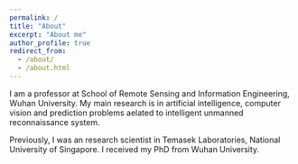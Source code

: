 ```yaml
---
permalink: /
title: "About"
excerpt: "About me"
author_profile: true
redirect_from: 
  - /about/
  - /about.html
---
```


I am a professor at School of Remote Sensing and Information Engineering, Wuhan University. My main research is in artificial intelligence, computer vision and prediction problems aelated to intelligent unmanned reconnaissance system.

Previously, I was an research scientist in Temasek Laboratories, National University of Singapore. I received my PhD from Wuhan University.